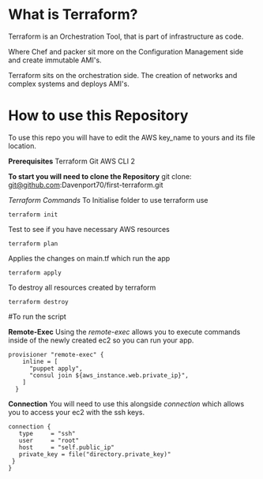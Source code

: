 # What is Terraform?

Terraform is an Orchestration Tool, that is part of infrastructure as code.

Where Chef and packer sit more on the Configuration Management side and create immutable AMI's.

Terraform sits on the orchestration side. The creation of networks and complex systems and deploys AMI's.

# How to use this Repository

To use this repo you will have to edit the AWS key_name to yours and its file location.

**Prerequisites**
Terraform
Git
AWS CLI 2

**To start you will need to clone the Repository**
git clone: git@github.com:Davenport70/first-terraform.git

*Terraform Commands*
To Initialise folder to use terraform use
```
terraform init
```
Test to see if you have necessary AWS resources
```
terraform plan
```
Applies the changes on main.tf which run the app
```
terraform apply
```
To destroy all resources created by terraform
```
terraform destroy
```
#To run the script

**Remote-Exec**
Using the *remote-exec* allows you to execute commands inside of the newly created ec2 so you can run your app.

```
provisioner "remote-exec" {
    inline = [
      "puppet apply",
      "consul join ${aws_instance.web.private_ip}",
    ]
  }
  ```
**Connection**
  You will need to use this alongside *connection* which allows you to access your ec2 with the ssh keys.

```
connection {
   type     = "ssh"
   user     = "root"
   host     = "self.public_ip"
   private_key = file("directory.private_key)"
 }
}
```
